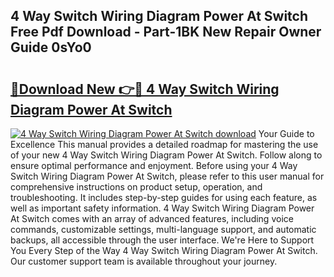 ## 4 Way Switch Wiring Diagram Power At Switch Free Pdf Download - Part-1BK New Repair Owner Guide 0sYo0

# <h2><a href="http://dfhdlw.blite.top/?on=4+Way+Switch+Wiring+Diagram+Power+At+Switch">🔗Download New 👉🔴 4 Way Switch Wiring Diagram Power At Switch</a></h2>

[![4 Way Switch Wiring Diagram Power At Switch download](https://i.imgur.com/lujVjoI.png)](http://dfhdlw.blite.top/?on=4+Way+Switch+Wiring+Diagram+Power+At+Switch)
Your Guide to Excellence This manual provides a detailed roadmap for mastering the use of your new 4 Way Switch Wiring Diagram Power At Switch. Follow along to ensure optimal performance and enjoyment. Before using your 4 Way Switch Wiring Diagram Power At Switch, please refer to this user manual for comprehensive instructions on product setup, operation, and troubleshooting. It includes step-by-step guides for using each feature, as well as important safety information. 4 Way Switch Wiring Diagram Power At Switch comes with an array of advanced features, including voice commands, customizable settings, multi-language support, and automatic backups, all accessible through the user interface. We're Here to Support You Every Step of the Way 4 Way Switch Wiring Diagram Power At Switch. Our customer support team is available throughout your journey.
